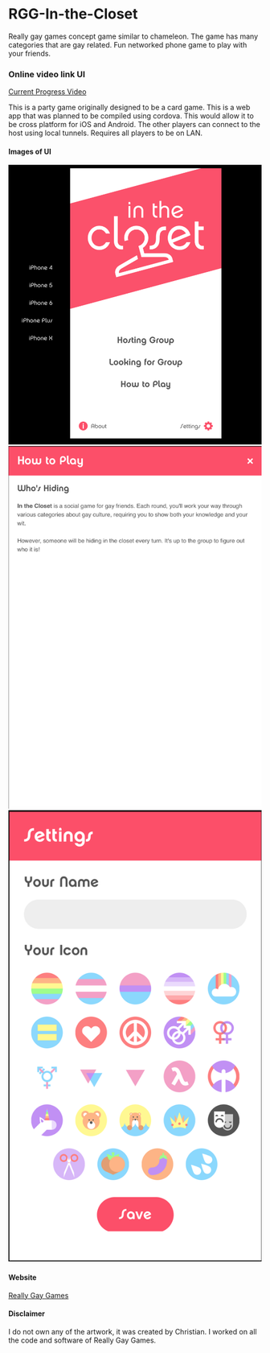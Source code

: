 # RGG-In-the-Closet
Really gay games concept game similar to chameleon. The game has many categories that are gay related. Fun networked phone game to play with your friends.


### Online video link UI
[Current Progress Video](https://youtu.be/QNvvU8rf6tw)


This is a party game originally designed to be a card game. This is a web app that was planned to be compiled using cordova. This would allow it to be cross platform for iOS and Android. The other players can connect to the host using local tunnels. Requires all players to be on LAN.


#### Images of UI
![Splash](imgs/splash.png "Splash Screen")
![Rules](imgs/rules.png "Rules Screen")
![Icons](imgs/icons.png "Icon Screen")


#### Website
[Really Gay Games](https://reallygay.games)


#### Disclaimer
I do not own any of the artwork, it was created by Christian. 
I worked on all the code and software of Really Gay Games.
